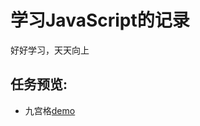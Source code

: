 # 学习JavaScript的记录
好好学习，天天向上

## 任务预览:
  - 九宫格[demo](http://htmlpreview.github.io/?https://github.com/Kikozy/studyJsLog/blob/master/jiugongge/index.html)
